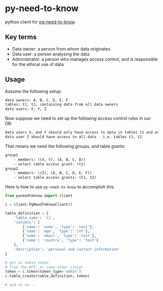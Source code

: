 # py-need-to-know

python client for [pg-need-to-know](https://github.com/leondutoit/pg-need-to-know).

## Key terms

- Data owner: a person from whom data originates
- Data user: a person analysing the data
- Administrator: a person who manages access control, and is responsible for the ethical use of data

## Usage

Assume the following setup:

```txt
data owners: A, B, C, D, E, F
tables: t1, t2, containing data from all data owners
data users: X, Y, Z
```

Now suppose we need to set up the following access control rules in our DB:

```txt
data users X, and Y should only have access to data in tables t1 and only data from owners A, B, C, D
data user Z should have access to all data - i.e. tables t1, t2
```

That means we need the following groups, and table grants:

```txt
group1
    - members: ((X, Y), (A, B, C, D))
    - select table access grant: (t1)
group2
    - members: ((Z), (A, B, C, D, E, F))
    - select table access grants: (t1, t2)
```

Here is how to use `py-need-to-know` to accomplish this.

```python
from pyneedtoknow import client

c = client.PgNeedToKnowClient()

table_definition = {
    'table_name': 't1',
    'columns': [
        {'name': 'name', 'type': 'text'},
        {'name': 'age', 'type': 'int'},
        {'name': 'email', 'type': 'text'},
        {'name': 'country', 'type': 'text'}
    ],
    'description': 'personal and contact information'
}

# get an admin token
# from the API, or some other issuer
token = c.token(token_type='admin')
c.table_create(table_definition, token)

# and so on...
```
